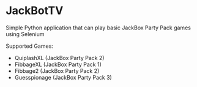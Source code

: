 # JackBotTV

Simple Python application that can play basic JackBox Party Pack games using Selenium

Supported Games:
* QuiplashXL (JackBox Party Pack 2)
* FibbageXL (JackBox Party Pack 1)
* Fibbage2 (JackBox Party Pack 2)
* Guesspionage (JackBox Party Pack 3)